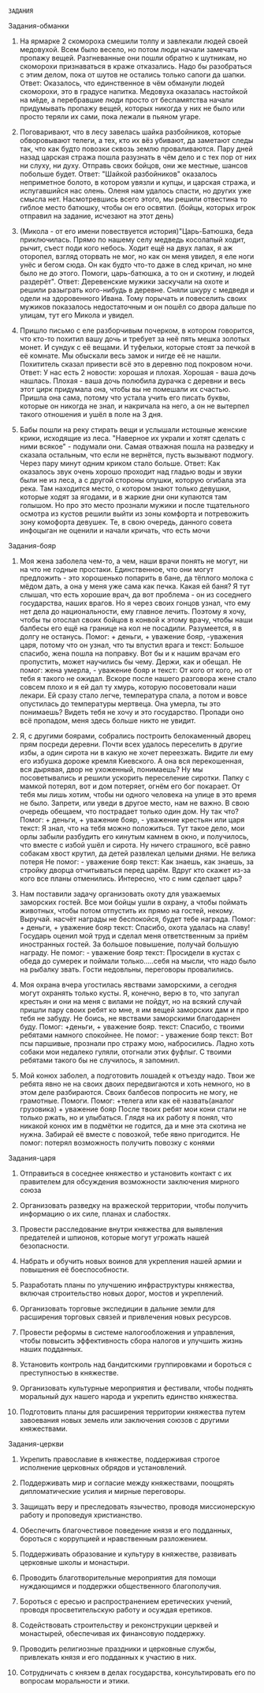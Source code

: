                                                                               ЗАДАНИЯ
  Задания-обманки
  
1. На ярмарке 2 скомороха смешили толпу и завлекали людей своей медовухой. Всем было весело, но потом люди начали замечать пропажу вещей. Разгневанные они пошли обратно к шутникам, но скоморохи признаваться в краже отказались. Надо бы разобраться с этим делом, пока от шутов не остались только сапоги да шапки.
Ответ: Оказалось, что единственное в чём обманули людей скоморохи, это в градусе напитка. Медовуха оказалась настойкой на мёде, а перебравшие люди просто от беспамятства начали придумывать пропажу вещей, которых никогда у них не было или просто теряли их сами, пока лежали в пьяном угаре.

2. Поговаривают, что в лесу завелась шайка разбойников, которые обворовывают телеги, а тех, кто их вёз убивают, да заметают следы так, что как будто повозки сквозь землю проваливаются. Пару дней назад царская стража пошла разузнать в чём дело и с тех пор от них ни слуху, ни духу. Отправь своих бойцов, они же местные, шансов побольше будет. 
Ответ: "Шайкой разбойников" оказалось неприметное болото, в котором увязли и купцы, и царская стража, и испугавшийся нас олень. Оленя нам удалось спасти, но других уже смысла нет. Насмотревшись всего этого, мы решили отвестина то гиблое место батюшку, чтобы он его освятил. (бойцы, которых игрок отправил на задание, исчезают на этот день)

3. (Микола - от его имени повествуется история)"Царь-Батюшка, беда приключилась. Прямо по нашему селу медведь косолапый ходит, рычит, съест поди кого небось. Ходит ещё на двух лапах, я аж оторопел, взгляд оторвать не мог, но как он меня увидел, я еле ноги унёс и бегом сюда. Он как будто что-то даже в след кричал, но мне было не до этого. Помоги, царь-батюшка, а то он и скотину, и людей раздерёт".
Ответ: Деревенские мужики заскучали на охоте и решили разыграть кого-нибудь в деревне. Сняли шкуру с медведя и одели на здоровенного Ивана. Тому порычать и повеселить своих мужиков показалось недостаточным и он пошёл со двора дальше по улицам, тут его Микола и увидел.

4. Пришло письмо с еле разборчивым почерком, в котором говорится, что кто-то похитил вашу дочь и требует за неё пять мешка золотых монет. И сундук с её вещами. И туфельки, которые стоят за печкой в её комнате. Мы обыскали весь замок и нигде её не нашли. Похититель сказал привести всё это в деревню под покровом ночи. 
Ответ: У нас есть 2 новости: хорошая и плохая. Хорошая - ваша дочь нашлась. Плохая - ваша дочь полюбила дурачка с деревни и весь этот цирк придумала она, чтобы вы не помешали их счастью. Пришла она сама, потому что устала учить его писать буквы, которые он никогда не знал, и накричала на него, а он не вытерпел такого отношения и ушёл в поле на 3 дня. 

5. Бабы пошли на реку стирать вещи и услышали истошные женские крики, исходящие из леса. "Наверное их украли и хотят сделать с ними всякое" - подумали они. Самая отважная пошла на разведку и сказала остальным, что если не вернётся, пусть вызывают подмогу. Через пару минут одним криком стало больше. 
Ответ: Как оказалось звук очень хорошо проходит над гладью воды и звуки были не из леса, а с другой стороны опушки, которую огибала эта река. Там находится место, о котором знают только девушки, которые ходят за ягодами, и в жаркие дни они купаются там голышом. Но про это место прознали мужики и после тщательного осмотра из кустов решили выйти из зоны комфорта и потревожить зону комофорта девушек. Те, в свою очередь, данного совета инфоцыган не оценили и начали кричать, что есть мочи
  

  Задания-бояр
  
1. Моя жена заболела чем-то, а чем, наши врачи понять не могут, ни на что не годные простаки. Единственное, что они могут предложить - это хорошенько попарить в бане, да тёплого молока с мёдом дать, а она у меня уже сама как печка. Какая ей баня? Я тут слышал, что есть хорошие врач, да вот проблема - он из соседнего государства, наших врагов. Но я через своих гонцов узнал, что ему нет дела до национальности, ему главное лечить. Поэтому я хочу, чтобы ты отослал своих бойцов в конвой к этому врачу, чтобы наши балбесы его ещё на границе на кол не посадили. Разумеется, я в долгу не останусь.
   Помог: + деньги, + уважение бояр, -уважения царя, потому что он узнал, что ты впустил врага и текст: Большое спасибо, жена пошла на поправку. Вот бы и к нашим врачам его пропустить, может научились бы чему. Держи, как и обещал. 
   Не помог: жена умерла, - уважение бояр и текст: От кого от кого, но от тебя я такого не ожидал. Вскоре после нашего разговора жене стало совсем плохо и я ей дал ту хмурь, которую посоветовали наши лекари. Ей сразу стало легче, температура спала, а потом и вовсе опустилась до температуры мертвеца. Она умерла, ты это понимаешь? Видеть тебя не хочу и это государство. Пропади оно всё пропадом, меня здесь больше никто не увидит.

2. Я, с другими боярами, собрались построить белокаменный дворец прям посреди деревни. Почти всех удалось переселить в другие избы, а один сирота ни в какую не хочет переезжать. Видите ли ему его избушка дороже кремля Киевского. А она вся перекошенная, вся дырявая, двор не ухоженный, понимаешь? Ну мы посоветывались и решили ускорить переселение сиротки. Папку с мамкой потерял, вот и дом потеряет, огнём его бог покарает. От тебя мы лишь хотим, чтобы ни одного человека на улице в это время не было. Запрети, или уведи в другое место, нам не важно. В свою очередь обещаем, что пострадает только один дом. Ну так что?
    Помог: + деньги, + уважение бояр, - уважение крестьян или царя  текст: Я знал, что на тебя можно положиться. Тут такое дело, мои орлы забыли разбудить его кинутым камнем в окно, и получилось, что вместе с избой ушёл и сирота. Ну ничего страшного, всё равно собакам хвост крутил, да детей развлекал целыми днями. Не велика потеря
   Не помог: - уважение бояр  текст: Как знаешь, как знаешь, за стройку дворца отчитываться перед царём. Вдруг кто скажет из-за кого все планы отменились. Интересно, что с ним сделает царь?

3. Нам поставили задачу организовать охоту для уважаемых заморских гостей. Все мои бойцы ушли в охрану, а чтобы поймать животных, чтобы потом отпустить их прямо на гостей, некому. Выручай. насчёт награды не беспокойся, будет тебе награда.
   Помог: + деньги, + уважение бояр  текст: Спасибо, охота удалась на славу! Государь оценил мой труд и сделал меня ответственным за приём иностранных гостей. За большое повышение, получай большую награду.
   Не помог: - уважение бояр  текст: Просидели в кустах с обеда до сумерек и поймали только.....себя на мысли, что надо было на рыбалку звать. Гости недовльны, переговоры провалились.

4. Моя охрана вчера угостилась явствами заморскими, а сегодня могут охранять только кусты. Я, конечно, верю в то, что запугал крестьян и они на меня с вилами не пойдут, но на всякий случай пришли пару своих ребят ко мне, я им вещей заморских дам и про тебя не забуду. Не боись, не явствами заморскими благодарнен буду.
   Помог: +деньги, + уважение бояр. текст: Спасибо, с твоими ребятами намного спокойнее. 
   Не помог: - уважение бояр текст: Вот псы паршивые, прознали про стражу мою, набросились. Ладно хоть собаки мои недалеко гуляли, отогнали этих фуфлыг. С твоими ребятами такого бы не случилось, я запомнил.

5. Мой конюх заболел, а подготовить лошадей к отъезду надо. Твои же ребята явно не на своих двоих передвигаются и хоть немного, но в этом деле разбираются. Своих балбесов попросить не могу, не грамотные. Помоги.
   Помог: +телега или как её назвать(аналог грузовика) + уважение бояр После твоих ребят мои кони стали не только ржать, но и улыбаться. Глядя на их работу я понял, что никакой конюх им в подмётки не годится, да и мне эта скотина не нужна. Забирай её вместе с повозкой, тебе явно пригодится.
   Не помог: потерял возможность получить повозку с конями
   
  Задания-царя
  
1. Отправиться в соседнее княжество и установить контакт с их правителем для обсуждения возможности заключения мирного союза

2. Организовать разведку на вражеской территории, чтобы получить информацию о их силе, планах и слабостях.

3. Провести расследование внутри княжества для выявления предателей и шпионов, которые могут угрожать нашей безопасности.

4. Набрать и обучить новых воинов для укрепления нашей армии и повышения её боеспособности.

5. Разработать планы по улучшению инфраструктуры княжества, включая строительство новых дорог, мостов и укреплений.

6. Организовать торговые экспедиции в дальние земли для расширения торговых связей и привлечения новых ресурсов.

7. Провести реформы в системе налогообложения и управления, чтобы повысить эффективность сбора налогов и улучшить жизнь наших подданных.

8. Установить контроль над бандитскими группировками и бороться с преступностью в княжестве.

9. Организовать культурные мероприятия и фестивали, чтобы поднять моральный дух нашего народа и укрепить единство княжества.

10. Подготовить планы для расширения территории княжества путем завоевания новых земель или заключения союзов с другими княжествами.
    
  Задания-церкви
  
1. Укрепить православие в княжестве, поддерживая строгое исполнение церковных обрядов и установлений.

2. Поддерживать мир и согласие между княжествами, поощрять дипломатические усилия и мирные переговоры.

3. Защищать веру и преследовать язычество, проводя миссионерскую работу и проповедуя христианство.

4. Обеспечить благочестивое поведение князя и его подданных, бороться с коррупцией и нравственным разложением.

5. Поддерживать образование и культуру в княжестве, развивать церковные школы и монастыри.

6. Проводить благотворительные мероприятия для помощи нуждающимся и поддержки общественного благополучия.

7. Бороться с ересью и распространением еретических учений, проводя просветительскую работу и осуждая еретиков.

8. Содействовать строительству и реконструкции церквей и монастырей, обеспечивая их финансовую поддержку.

9. Проводить религиозные праздники и церковные службы, привлекать князя и его подданных к участию в них.

10. Сотрудничать с князем в делах государства, консультировать его по вопросам моральности и этики.
